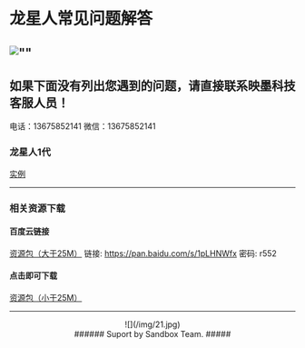 # 龙星人常见问题解答 #
![""](images/图片名字.扩展名)
----------

## 如果下面没有列出您遇到的问题，请直接联系映墨科技客服人员！ #
电话：13675852141 微信：13675852141

### 龙星人1代 ###

[实例](example.html "实例")     

---------------------------------
### 相关资源下载 ###
#### 百度云链接 ####
[资源包（大于25M）]("") 链接: https://pan.baidu.com/s/1pLHNWfx 密码: r552    

#### 点击即可下载 ####
[资源包（小于25M）](/attachment/sandbox/发货-桌面沙盘版.zip "资源包（小于25M）")   



---------------------------------

<center> ![](/img/21.jpg) </center>

<center> 
###### Suport by Sandbox Team. #####
</center>

